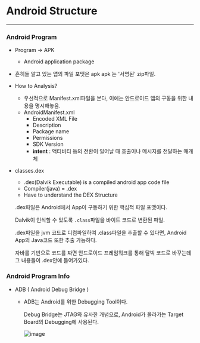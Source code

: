 # Android Structure

---



### Android Program

- Program -> APK
  - Android application package
- 흔히들 알고 있는 앱의 파일 포맷은 apk
  apk 는 '서명된' zip파일.

- How to Analysis?
  - 우선적으로 Manifest.xml파일을 본다, 이에는 안드로이드 앱의 구동을 위한 내용을 명시해놓음.
  - AndroidManifest.xml
    - Encoded XML File
    - Description
    - Package name
    - Permissions
    - SDK Version
    - **intent** : 액티비티 등의 전환이 일어날 때 호출이나 메시지를 전달하는 매개체



- classes.dex

  - .dex(Dalvik Executable) is a compiled android app code file
  - Compiler(java) = .dex
  - Have to understand the DEX Structure

  .dex파일은 Android에서 App이 구동하기 위한 핵심적 파일 포맷이다. 

  Dalvik이 인식할 수 있도록 `.class`파일을 바이트 코드로 변환된 파일. 

  .dex파일을 jvm 코드로 디컴파일하여 .class파일을 추출할 수 있다면, Android App의 Java코드 또한 추출 가능하다.

  자바를 기반으로 코드를 짜면 안드로이드 프레임워크를 통해 달빅 코드로 바꾸는데 그 내용들이 .dex안에 들어가있다.



### Android Program Info

- ADB ( Android Debug Bridge )

  - ADB는 Android를 위한  Debugging Tool이다.

    Debug Bridge는 JTAG와 유사한 개념으로, Android가 올라가는 Target Board의 Debugging에 사용된다.

    ![image](https://user-images.githubusercontent.com/33051018/69339710-4e3f5080-0ca9-11ea-89ee-f1b69f16ec08.png)

    
